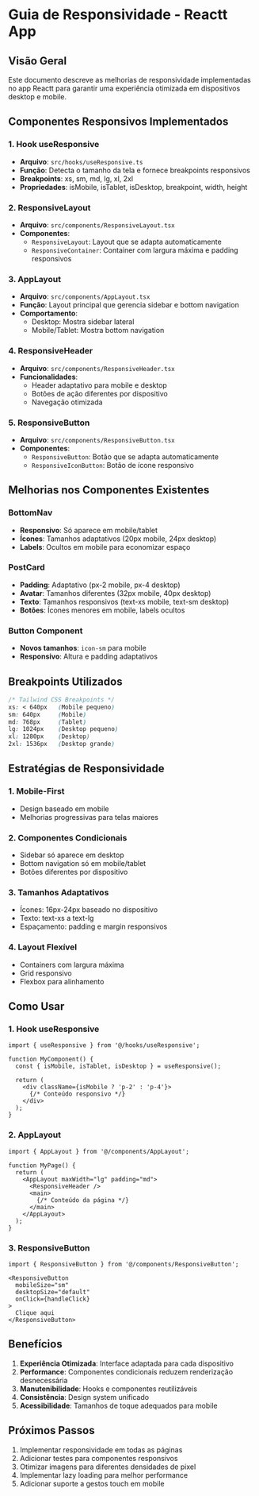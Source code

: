 # Guia de Responsividade - Reactt App

## Visão Geral

Este documento descreve as melhorias de responsividade implementadas no app Reactt para garantir uma experiência otimizada em dispositivos desktop e mobile.

## Componentes Responsivos Implementados

### 1. Hook useResponsive
- **Arquivo**: `src/hooks/useResponsive.ts`
- **Função**: Detecta o tamanho da tela e fornece breakpoints responsivos
- **Breakpoints**: xs, sm, md, lg, xl, 2xl
- **Propriedades**: isMobile, isTablet, isDesktop, breakpoint, width, height

### 2. ResponsiveLayout
- **Arquivo**: `src/components/ResponsiveLayout.tsx`
- **Componentes**:
  - `ResponsiveLayout`: Layout que se adapta automaticamente
  - `ResponsiveContainer`: Container com largura máxima e padding responsivos

### 3. AppLayout
- **Arquivo**: `src/components/AppLayout.tsx`
- **Função**: Layout principal que gerencia sidebar e bottom navigation
- **Comportamento**:
  - Desktop: Mostra sidebar lateral
  - Mobile/Tablet: Mostra bottom navigation

### 4. ResponsiveHeader
- **Arquivo**: `src/components/ResponsiveHeader.tsx`
- **Funcionalidades**:
  - Header adaptativo para mobile e desktop
  - Botões de ação diferentes por dispositivo
  - Navegação otimizada

### 5. ResponsiveButton
- **Arquivo**: `src/components/ResponsiveButton.tsx`
- **Componentes**:
  - `ResponsiveButton`: Botão que se adapta automaticamente
  - `ResponsiveIconButton`: Botão de ícone responsivo

## Melhorias nos Componentes Existentes

### BottomNav
- **Responsivo**: Só aparece em mobile/tablet
- **Ícones**: Tamanhos adaptativos (20px mobile, 24px desktop)
- **Labels**: Ocultos em mobile para economizar espaço

### PostCard
- **Padding**: Adaptativo (px-2 mobile, px-4 desktop)
- **Avatar**: Tamanhos diferentes (32px mobile, 40px desktop)
- **Texto**: Tamanhos responsivos (text-xs mobile, text-sm desktop)
- **Botões**: Ícones menores em mobile, labels ocultos

### Button Component
- **Novos tamanhos**: `icon-sm` para mobile
- **Responsivo**: Altura e padding adaptativos

## Breakpoints Utilizados

```css
/* Tailwind CSS Breakpoints */
xs: < 640px   (Mobile pequeno)
sm: 640px     (Mobile)
md: 768px     (Tablet)
lg: 1024px    (Desktop pequeno)
xl: 1280px    (Desktop)
2xl: 1536px   (Desktop grande)
```

## Estratégias de Responsividade

### 1. Mobile-First
- Design baseado em mobile
- Melhorias progressivas para telas maiores

### 2. Componentes Condicionais
- Sidebar só aparece em desktop
- Bottom navigation só em mobile/tablet
- Botões diferentes por dispositivo

### 3. Tamanhos Adaptativos
- Ícones: 16px-24px baseado no dispositivo
- Texto: text-xs a text-lg
- Espaçamento: padding e margin responsivos

### 4. Layout Flexível
- Containers com largura máxima
- Grid responsivo
- Flexbox para alinhamento

## Como Usar

### 1. Hook useResponsive
```tsx
import { useResponsive } from '@/hooks/useResponsive';

function MyComponent() {
  const { isMobile, isTablet, isDesktop } = useResponsive();
  
  return (
    <div className={isMobile ? 'p-2' : 'p-4'}>
      {/* Conteúdo responsivo */}
    </div>
  );
}
```

### 2. AppLayout
```tsx
import { AppLayout } from '@/components/AppLayout';

function MyPage() {
  return (
    <AppLayout maxWidth="lg" padding="md">
      <ResponsiveHeader />
      <main>
        {/* Conteúdo da página */}
      </main>
    </AppLayout>
  );
}
```

### 3. ResponsiveButton
```tsx
import { ResponsiveButton } from '@/components/ResponsiveButton';

<ResponsiveButton
  mobileSize="sm"
  desktopSize="default"
  onClick={handleClick}
>
  Clique aqui
</ResponsiveButton>
```

## Benefícios

1. **Experiência Otimizada**: Interface adaptada para cada dispositivo
2. **Performance**: Componentes condicionais reduzem renderização desnecessária
3. **Manutenibilidade**: Hooks e componentes reutilizáveis
4. **Consistência**: Design system unificado
5. **Acessibilidade**: Tamanhos de toque adequados para mobile

## Próximos Passos

1. Implementar responsividade em todas as páginas
2. Adicionar testes para componentes responsivos
3. Otimizar imagens para diferentes densidades de pixel
4. Implementar lazy loading para melhor performance
5. Adicionar suporte a gestos touch em mobile 